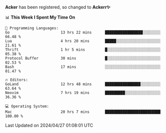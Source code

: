 **Acker** has been registered, so changed to **Ackerr✨**

<!--START_SECTION:waka-->
📊 **This Week I Spent My Time On** 

```text
💬 Programming Languages: 
Go                       13 hrs 22 mins      █████████████████░░░░░░░░   66.48 % 
Lua                      4 hrs 20 mins       █████░░░░░░░░░░░░░░░░░░░░   21.61 % 
Thrift                   1 hr 5 mins         █░░░░░░░░░░░░░░░░░░░░░░░░   05.38 % 
Protocol Buffer          30 mins             █░░░░░░░░░░░░░░░░░░░░░░░░   02.53 % 
Bash                     17 mins             ░░░░░░░░░░░░░░░░░░░░░░░░░   01.47 % 

🔥 Editors: 
GoLand                   12 hrs 48 mins      ████████████████░░░░░░░░░   63.64 % 
Neovim                   7 hrs 19 mins       █████████░░░░░░░░░░░░░░░░   36.36 % 

💻 Operating System: 
Mac                      20 hrs 7 mins       █████████████████████████   100.00 % 
```


 Last Updated on 2024/04/27 01:08:01 UTC
<!--END_SECTION:waka-->
